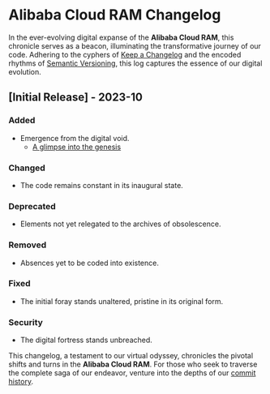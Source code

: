 # Alibaba Cloud RAM Changelog

In the ever-evolving digital expanse of the **Alibaba Cloud RAM**, this chronicle serves as a beacon, illuminating the transformative journey of our code. Adhering to the cyphers of [Keep a Changelog](https://keepachangelog.com/en/1.0.0/) and the encoded rhythms of [Semantic Versioning](https://semver.org/spec/v2.0.0.html), this log captures the essence of our digital evolution.

## [Initial Release] - 2023-10

### Added

- Emergence from the digital void.
  - [A glimpse into the genesis](https://github.com/w8mej/Credentials)

### Changed

- The code remains constant in its inaugural state.

### Deprecated

- Elements not yet relegated to the archives of obsolescence.

### Removed

- Absences yet to be coded into existence.

### Fixed

- The initial foray stands unaltered, pristine in its original form.

### Security

- The digital fortress stands unbreached.

This changelog, a testament to our virtual odyssey, chronicles the pivotal shifts and turns in the **Alibaba Cloud RAM**. For those who seek to traverse the complete saga of our endeavor, venture into the depths of our [commit history](https://github.com/w8mej/Credentials/repository/commits).
